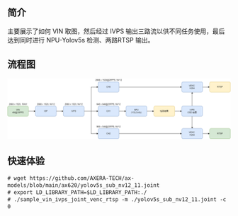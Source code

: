 ## 简介
  主要展示了如何 VIN 取图，然后经过 IVPS 输出三路流以供不同任务使用，最后达到同时进行 NPU-Yolov5s 检测、两路RTSP 输出。

## 流程图
![](../../docs/sample_vin_ivps_joint_venc_rtsp.png)

## 快速体验
```
# wget https://github.com/AXERA-TECH/ax-models/blob/main/ax620/yolov5s_sub_nv12_11.joint
# export LD_LIBRARY_PATH=$LD_LIBRARY_PATH:./
# ./sample_vin_ivps_joint_venc_rtsp -m ./yolov5s_sub_nv12_11.joint -c 0
```